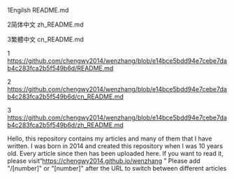1Engilsh README.md

2简体中文 zh_README.md

3繁體中文 cn_README.md

1 https://github.com/chengwy2014/wenzhang/blob/e14bce5bdd94e7cebe7dab4c283fca2b5f549b6d/README.md

2 https://github.com/chengwy2014/wenzhang/blob/e14bce5bdd94e7cebe7dab4c283fca2b5f549b6d/cn_README.md

3 https://github.com/chengwy2014/wenzhang/blob/e14bce5bdd94e7cebe7dab4c283fca2b5f549b6d/zh_README.md


Hello, 
this repository contains my articles and many of them that I have written. 
I was born in 2014 and created this repository when I was 10 years old.
Every article since then has been uploaded here. If you want to read it, 
please visit“https://chengwy2014.github.io/wenzhang ”
Please add "/[number]" or "[number]" after the URL to switch between different articles
